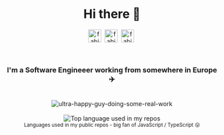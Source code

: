 <div align="center">
  <h1>Hi there 👋</h1>

  <a href="https://twitter.com/FabienGreard" target="blank"><img align="center" src="https://cdn.jsdelivr.net/npm/simple-icons@3.0.1/icons/twitter.svg" alt="fabiengreard-twitter" height="30" width="30" /></a>&nbsp;
  <a href="https://linkedin.com/in/FabienGreard" target="blank"><img align="center" src="https://cdn.jsdelivr.net/npm/simple-icons@3.0.1/icons/linkedin.svg" alt="fabiengreard-linkedin" height="30" width="30" /></a>&nbsp;
  <a href="https://stackoverflow.com/users/6668441" target="blank"><img align="center" src="https://cdn.jsdelivr.net/npm/simple-icons@3.0.1/icons/stackoverflow.svg" alt="fabiengreard-stackoverflow" height="30" width="30" /></a>&nbsp;

  <br/>
  
  <h3>I'm a Software Engineeer working from somewhere in Europe ✈️</h3>
  
  <br/>

  <img src="https://media.giphy.com/media/Oj5w7lOaR5ieNpuBhn/giphy.gif" alt="ultra-happy-guy-doing-some-real-work" />

  <br/>
  <br/>

  <img width="" src="https://github-readme-stats-fabien-omiso.vercel.app/api/top-langs/?username=fabiengreard&layout=compact" alt="Top language used in my repos" />
   <br/>
  <small>Languages used in my public repos - big fan of JavaScript / TypeScript 😛</small>
</div>



